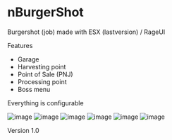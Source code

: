 # nBurgerShot
Burgershot (job) made with ESX (lastversion) / RageUI

Features

- Garage
- Harvesting point 
- Point of Sale (PNJ)
- Processing point
- Boss menu

Everything is configurable

![image](https://user-images.githubusercontent.com/80398278/220982007-3b942dfc-2624-4f60-9f1f-f335b679dc8e.png)
![image](https://user-images.githubusercontent.com/80398278/220982021-75b454b3-8dbe-4eed-96ac-724436269486.png)
![image](https://user-images.githubusercontent.com/80398278/220982044-da8c5851-84b1-4607-b9e3-10303ade515c.png)
![image](https://user-images.githubusercontent.com/80398278/220982094-ee8e2dd5-6166-48f2-a25e-f75416093796.png)
![image](https://user-images.githubusercontent.com/80398278/220982118-3bc5cbc2-0d2c-4eaa-93e1-335bdfc8aedc.png)
![image](https://user-images.githubusercontent.com/80398278/220982140-b57ffc9a-c110-4d8d-bef1-da06e292379f.png)

Version 1.0
